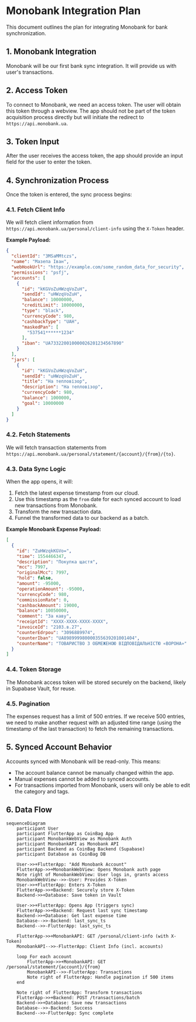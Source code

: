 # Monobank Integration Plan

This document outlines the plan for integrating Monobank for bank synchronization.

## 1. Monobank Integration

Monobank will be our first bank sync integration. It will provide us with user's transactions.

## 2. Access Token

To connect to Monobank, we need an access token. The user will obtain this token through a webview. The app should not be part of the token acquisition process directly but will initiate the redirect to `https://api.monobank.ua`.

## 3. Token Input

After the user receives the access token, the app should provide an input field for the user to enter the token.

## 4. Synchronization Process

Once the token is entered, the sync process begins:

### 4.1. Fetch Client Info

We will fetch client information from `https://api.monobank.ua/personal/client-info` using the `X-Token` header.

**Example Payload:**

```json
{
  "clientId": "3MSaMMtczs",
  "name": "Мазепа Іван",
  "webHookUrl": "https://example.com/some_random_data_for_security",
  "permissions": "psfj",
  "accounts": [
    {
      "id": "kKGVoZuHWzqVoZuH",
      "sendId": "uHWzqVoZuH",
      "balance": 10000000,
      "creditLimit": 10000000,
      "type": "black",
      "currencyCode": 980,
      "cashbackType": "UAH",
      "maskedPan": [
        "537541******1234"
      ],
      "iban": "UA733220010000026201234567890"
    }
  ],
  "jars": [
    {
      "id": "kKGVoZuHWzqVoZuH",
      "sendId": "uHWzqVoZuH",
      "title": "На тепловізор",
      "description": "На тепловізор",
      "currencyCode": 980,
      "balance": 1000000,
      "goal": 10000000
    }
  ]
}
```

### 4.2. Fetch Statements

We will fetch transaction statements from `https://api.monobank.ua/personal/statement/{account}/{from}/{to}`.

### 4.3. Data Sync Logic

When the app opens, it will:
1.  Fetch the latest expense timestamp from our cloud.
2.  Use this timestamp as the `from` date for each synced account to load new transactions from Monobank.
3.  Transform the new transaction data.
4.  Funnel the transformed data to our backend as a batch.

**Example Monobank Expense Payload:**

```json
[
  {
    "id": "ZuHWzqkKGVo=",
    "time": 1554466347,
    "description": "Покупка щастя",
    "mcc": 7997,
    "originalMcc": 7997,
    "hold": false,
    "amount": -95000,
    "operationAmount": -95000,
    "currencyCode": 980,
    "commissionRate": 0,
    "cashbackAmount": 19000,
    "balance": 10050000,
    "comment": "За каву",
    "receiptId": "XXXX-XXXX-XXXX-XXXX",
    "invoiceId": "2103.в.27",
    "counterEdrpou": "3096889974",
    "counterIban": "UA898999980000355639201001404",
    "counterName": "ТОВАРИСТВО З ОБМЕЖЕНОЮ ВІДПОВІДАЛЬНІСТЮ «ВОРОНА»"
  }
]
```

### 4.4. Token Storage

The Monobank access token will be stored securely on the backend, likely in Supabase Vault, for reuse.

### 4.5. Pagination

The expenses request has a limit of 500 entries. If we receive 500 entries, we need to make another request with an adjusted time range (using the timestamp of the last transaction) to fetch the remaining transactions.

## 5. Synced Account Behavior

Accounts synced with Monobank will be read-only. This means:
*   The account balance cannot be manually changed within the app.
*   Manual expenses cannot be added to synced accounts.
*   For transactions imported from Monobank, users will only be able to edit the category and tags.

## 6. Data Flow

```mermaid
sequenceDiagram
    participant User
    participant FlutterApp as CoinBag App
    participant MonobankWebView as Monobank Auth
    participant MonobankAPI as Monobank API
    participant Backend as CoinBag Backend (Supabase)
    participant Database as CoinBag DB

    User->>+FlutterApp: "Add Monobank Account"
    FlutterApp->>+MonobankWebView: Opens Monobank auth page
    Note right of MonobankWebView: User logs in, grants access
    MonobankWebView-->>-User: Provides X-Token
    User->>+FlutterApp: Enters X-Token
    FlutterApp->>+Backend: Securely store X-Token
    Backend->>+Database: Save token in Vault

    User->>+FlutterApp: Opens App (triggers sync)
    FlutterApp->>+Backend: Request last sync timestamp
    Backend->>+Database: Get last expense time
    Database-->>-Backend: last_sync_ts
    Backend-->>-FlutterApp: last_sync_ts

    FlutterApp->>+MonobankAPI: GET /personal/client-info (with X-Token)
    MonobankAPI-->>-FlutterApp: Client Info (incl. accounts)

    loop For each account
        FlutterApp->>+MonobankAPI: GET /personal/statement/{account}/{from}
        MonobankAPI-->>-FlutterApp: Transactions
        Note right of FlutterApp: Handle pagination if 500 items
    end

    Note right of FlutterApp: Transform transactions
    FlutterApp->>+Backend: POST /transactions/batch
    Backend->>+Database: Save new transactions
    Database-->>-Backend: Success
    Backend-->>-FlutterApp: Sync complete
``` 